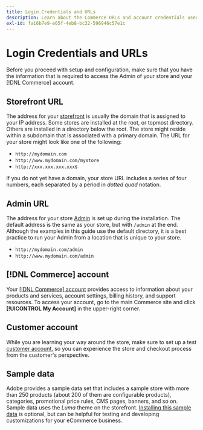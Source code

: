```yaml
---
title: Login Credentials and URLs
description: Learn about the Commerce URLs and account credentials used to gain access to your Admin and to your storefront.
exl-id: fa16b7e9-e05f-4eb8-bc32-596946c57e1c
---
```

# Login Credentials and URLs

Before you proceed with setup and configuration, make sure that you have the information that is required to access the Admin of your store and your [!DNL Commerce] account.

## Storefront URL

The address for your [storefront](storefront.md) is usually the domain that is assigned to your IP address. Some stores are installed at the root, or topmost directory. Others are installed in a directory below the root. The store might reside within a subdomain that is associated with a primary domain. The URL for your store might look like one of the following:

- `http://mydomain.com`
- `http://www.mydomain.com/mystore`
- `http://xxx.xxx.xxx.xxx`s

If you do not yet have a domain, your store URL includes a series of four numbers, each separated by a period in _dotted quad_ notation.

## Admin URL

The address for your store [Admin](admin.md) is set up during the installation. The default address is the same as your store, but with `/admin` at the end. Although the examples in this guide use the default directory, it is a best practice to run your Admin from a location that is unique to your store.

- `http://mydomain.com/admin`
- `http://www.mydomain.com/admin`

## [!DNL Commerce] account

Your [[!DNL Commerce] account](commerce-account-create.md) provides access to information about your products and services, account settings, billing history, and support resources. To access your account, go to the main Commerce site and click **[!UICONTROL My Account]** in the upper-right corner.

## Customer account

While you are learning your way around the store, make sure to set up a test [customer account](../customers/account-dashboard.md), so you can experience the store and checkout process from the customer's perspective.

## Sample data

Adobe provides a sample data set that includes a sample store with more than 250 products (about 200 of them are configurable products), categories, promotional price rules, CMS pages, banners, and so on. Sample data uses the _Luma_ theme on the storefront. [Installing this sample data](https://experienceleague.adobe.com/docs/commerce-operations/installation-guide/next-steps/sample-data/overview.html) is optional, but can be helpful for testing and developing customizations for your eCommerce business.
